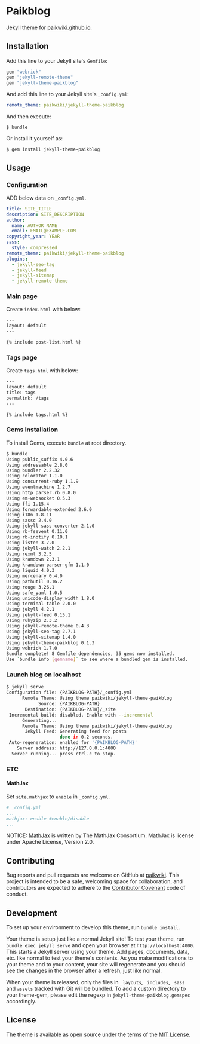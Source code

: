# Paikblog

Jekyll theme for [paikwiki.github.io](https://paikwiki.github.io).

## Installation

Add this line to your Jekyll site's `Gemfile`:

```ruby
gem "webrick"
gem "jekyll-remote-theme"
gem "jekyll-theme-paikblog"
```

And add this line to your Jekyll site's `_config.yml`:

```yaml
remote_theme: paikwiki/jekyll-theme-paikblog
```

And then execute:

    $ bundle

Or install it yourself as:

    $ gem install jekyll-theme-paikblog

## Usage

### Configuration

ADD below data on `_config.yml`.

```yml
title: SITE_TITLE
description: SITE_DESCRIPTION
author:
  name: AUTHOR_NAME
  email: EMAIL@EXAMPLE.COM
copyright_year: YEAR
sass:
  style: compressed
remote_theme: paikwiki/jekyll-theme-paikblog
plugins:
  - jekyll-seo-tag
  - jekyll-feed
  - jekyll-sitemap
  - jekyll-remote-theme
```

### Main page

Create `index.html` with below:

```html
---
layout: default
---

{% include post-list.html %}

```

### Tags page

Create `tags.html` with below:

```html
---
layout: default
title: tags
permalink: /tags
---

{% include tags.html %}
```

### Gems Installation

To install Gems, execute `bundle` at root directory.

```sh
$ bundle
Using public_suffix 4.0.6
Using addressable 2.8.0
Using bundler 2.2.32
Using colorator 1.1.0
Using concurrent-ruby 1.1.9
Using eventmachine 1.2.7
Using http_parser.rb 0.8.0
Using em-websocket 0.5.3
Using ffi 1.15.4
Using forwardable-extended 2.6.0
Using i18n 1.8.11
Using sassc 2.4.0
Using jekyll-sass-converter 2.1.0
Using rb-fsevent 0.11.0
Using rb-inotify 0.10.1
Using listen 3.7.0
Using jekyll-watch 2.2.1
Using rexml 3.2.5
Using kramdown 2.3.1
Using kramdown-parser-gfm 1.1.0
Using liquid 4.0.3
Using mercenary 0.4.0
Using pathutil 0.16.2
Using rouge 3.26.1
Using safe_yaml 1.0.5
Using unicode-display_width 1.8.0
Using terminal-table 2.0.0
Using jekyll 4.2.1
Using jekyll-feed 0.15.1
Using rubyzip 2.3.2
Using jekyll-remote-theme 0.4.3
Using jekyll-seo-tag 2.7.1
Using jekyll-sitemap 1.4.0
Using jekyll-theme-paikblog 0.1.3
Using webrick 1.7.0
Bundle complete! 8 Gemfile dependencies, 35 gems now installed.
Use `bundle info [gemname]` to see where a bundled gem is installed.
```

### Launch blog on localhost

```sh
$ jekyll serve
Configuration file: {PAIKBLOG-PATH}/_config.yml
      Remote Theme: Using theme paikwiki/jekyll-theme-paikblog
            Source: {PAIKBLOG-PATH}
       Destination: {PAIKBLOG-PATH}/_site
 Incremental build: disabled. Enable with --incremental
      Generating...
      Remote Theme: Using theme paikwiki/jekyll-theme-paikblog
       Jekyll Feed: Generating feed for posts
                    done in 0.2 seconds.
 Auto-regeneration: enabled for '{PAIKBLOG-PATH}'
    Server address: http://127.0.0.1:4000
  Server running... press ctrl-c to stop.
```

### ETC

#### MathJax

Set `site.mathjax` to `enable` in `_config.yml`.

```yml
# _config.yml
...
mathjax: enable #enable/disable
...
```

NOTICE: [MathJax](https://www.mathjax.org/) is written by The MathJax Consortium. MathJax is license under Apache License, Version 2.0.

## Contributing

Bug reports and pull requests are welcome on GitHub at [paikwiki](mailto:paikwiki@gmail.com). This project is intended to be a safe, welcoming space for collaboration, and contributors are expected to adhere to the [Contributor Covenant](http://contributor-covenant.org) code of conduct.

## Development

To set up your environment to develop this theme, run `bundle install`.

Your theme is setup just like a normal Jekyll site! To test your theme, run `bundle exec jekyll serve` and open your browser at `http://localhost:4000`. This starts a Jekyll server using your theme. Add pages, documents, data, etc. like normal to test your theme's contents. As you make modifications to your theme and to your content, your site will regenerate and you should see the changes in the browser after a refresh, just like normal.

When your theme is released, only the files in `_layouts`, `_includes`, `_sass` and `assets` tracked with Git will be bundled.
To add a custom directory to your theme-gem, please edit the regexp in `jekyll-theme-paikblog.gemspec` accordingly.

## License

The theme is available as open source under the terms of the [MIT License](https://opensource.org/licenses/MIT).

